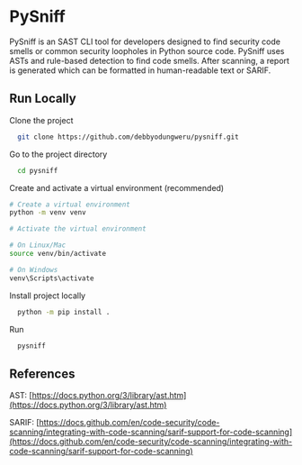 
# PySniff

PySniff is an SAST CLI tool for developers designed to find security code smells or common security loopholes in Python source code. PySniff uses ASTs and rule-based detection to find code smells. After scanning, a report is generated which can be formatted in human-readable text or SARIF.

## Run Locally

Clone the project

```bash
  git clone https://github.com/debbyodungweru/pysniff.git
```

Go to the project directory

```bash
  cd pysniff
```

Create and activate a virtual environment (recommended)
```bash
# Create a virtual environment
python -m venv venv

# Activate the virtual environment

# On Linux/Mac
source venv/bin/activate

# On Windows
venv\Scripts\activate
```

Install project locally

```bash
  python -m pip install .
```

Run

```bash
  pysniff
```

## References

AST: [https://docs.python.org/3/library/ast.htm](https://docs.python.org/3/library/ast.htm)

SARIF: [https://docs.github.com/en/code-security/code-scanning/integrating-with-code-scanning/sarif-support-for-code-scanning](https://docs.github.com/en/code-security/code-scanning/integrating-with-code-scanning/sarif-support-for-code-scanning)

